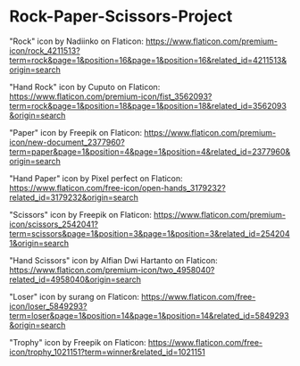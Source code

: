 # Rock-Paper-Scissors-Project

"Rock" icon by Nadiinko on Flaticon: https://www.flaticon.com/premium-icon/rock_4211513?term=rock&page=1&position=16&page=1&position=16&related_id=4211513&origin=search

"Hand Rock" icon by Cuputo on Flaticon: https://www.flaticon.com/premium-icon/fist_3562093?term=rock&page=1&position=18&page=1&position=18&related_id=3562093&origin=search

"Paper" icon by Freepik on Flaticon: https://www.flaticon.com/premium-icon/new-document_2377960?term=paper&page=1&position=4&page=1&position=4&related_id=2377960&origin=search

"Hand Paper" icon by Pixel perfect on Flaticon: https://www.flaticon.com/free-icon/open-hands_3179232?related_id=3179232&origin=search

"Scissors" icon by Freepik on Flaticon: https://www.flaticon.com/premium-icon/scissors_2542041?term=scissors&page=1&position=3&page=1&position=3&related_id=2542041&origin=search

"Hand Scissors" icon by Alfian Dwi Hartanto on Flaticon: https://www.flaticon.com/premium-icon/two_4958040?related_id=4958040&origin=search

"Loser" icon by surang on Flaticon: https://www.flaticon.com/free-icon/loser_5849293?term=loser&page=1&position=14&page=1&position=14&related_id=5849293&origin=search

"Trophy" icon by Freepik on Flaticon: https://www.flaticon.com/free-icon/trophy_1021151?term=winner&related_id=1021151
